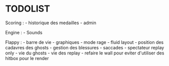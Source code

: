 TODOLIST
=======

Scoring : 
	- historique des medailles
	- admin

Engine : 
	- Sounds

Flappy : 
	- barre de vie
	- graphiques
	- mode rage
	- fluid layout
	- position des cadavres des ghosts
	- gestion des blessures
	- saccades
	- spectateur replay only
	- vie du ghosts
	- vie des replay
	- refaire le wall pour eviter d'utiliser des hitbox pour le render